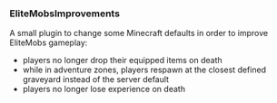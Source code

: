 ### EliteMobsImprovements

A small plugin to change some Minecraft defaults in order to improve EliteMobs gameplay:

- players no longer drop their equipped items on death
- while in adventure zones, players respawn at the closest defined graveyard instead of the server default
- players no longer lose experience on death
